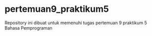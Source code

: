 # pertemuan9_praktikum5
Repository ini dibuat untuk memenuhi tugas pertemuan 9 praktikum 5 Bahasa Pemprograman

